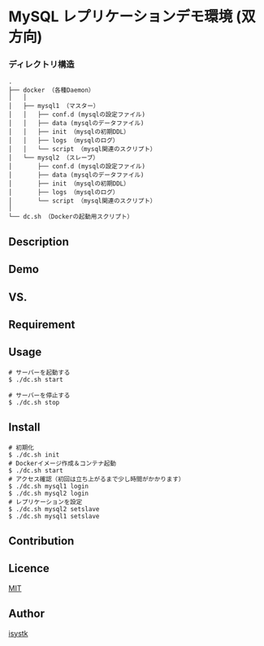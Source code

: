 MySQL レプリケーションデモ環境 (双方向)
====

### ディレクトリ構造
```
.
├── docker （各種Daemon）
│   │
│   ├── mysql1 （マスター）
│   │   ├── conf.d (mysqlの設定ファイル)
│   │   ├── data (mysqlのデータファイル)
│   │   ├── init （mysqlの初期DDL）
│   │   ├── logs （mysqlのログ）
│   │   └── script （mysql関連のスクリプト）
│   └── mysql2 （スレーブ）
│       ├── conf.d (mysqlの設定ファイル)
│       ├── data (mysqlのデータファイル)
│       ├── init （mysqlの初期DDL）
│       ├── logs （mysqlのログ）
│       └── script （mysql関連のスクリプト）
│
└── dc.sh （Dockerの起動用スクリプト）
```

## Description

## Demo

## VS. 

## Requirement

## Usage

```
# サーバーを起動する
$ ./dc.sh start

# サーバーを停止する
$ ./dc.sh stop
```

## Install

```
# 初期化
$ ./dc.sh init
# Dockerイメージ作成＆コンテナ起動
$ ./dc.sh start
# アクセス確認（初回は立ち上がるまで少し時間がかかります）
$ ./dc.sh mysql1 login
$ ./dc.sh mysql2 login
# レプリケーションを設定
$ ./dc.sh mysql2 setslave
$ ./dc.sh mysql1 setslave
```

## Contribution

## Licence

[MIT](https://github.com/isystk/mysql-replication-mutual/LICENCE)

## Author

[isystk](https://github.com/isystk)


